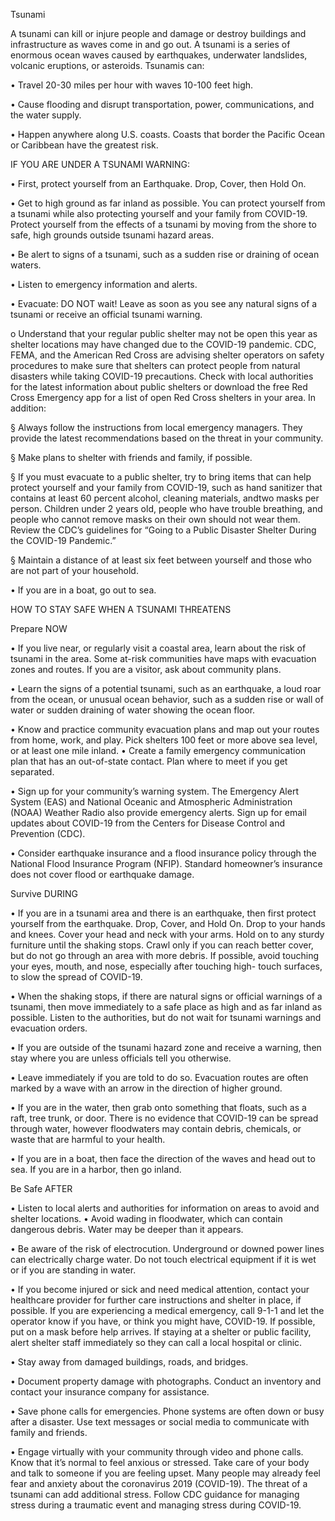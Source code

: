 
Tsunami



A tsunami can kill or injure people and damage or destroy buildings and infrastructure as waves come in and go out. A tsunami is a series of enormous ocean waves caused by earthquakes, underwater landslides, volcanic eruptions, or asteroids. Tsunamis can:



• Travel 20-30 miles per hour with waves 10-100 feet high.


• Cause flooding and disrupt transportation, power, communications, and the water supply.


• Happen anywhere along U.S. coasts. Coasts that border the Pacific Ocean or Caribbean have the greatest risk.


IF YOU ARE UNDER A TSUNAMI WARNING:



• First, protect yourself from an Earthquake. Drop, Cover, then Hold On.


• Get to high ground as far inland as possible. You can protect yourself from a tsunami while also protecting yourself and your family from COVID-19. Protect yourself from the effects of a tsunami by moving from the shore to safe, high grounds outside tsunami hazard areas.


• Be alert to signs of a tsunami, such as a sudden rise or draining of ocean waters.


• Listen to emergency information and alerts.


• Evacuate: DO NOT wait! Leave as soon as you see any natural signs of a tsunami or receive an official tsunami
warning.


o Understand that your regular public shelter may not be open this year as shelter locations may have changed due to the COVID-19 pandemic. CDC, FEMA, and the American Red Cross are advising shelter operators on safety procedures to make sure that shelters can protect people from natural disasters while taking COVID-19 precautions. Check with local authorities for the latest information about public shelters or download the free Red Cross Emergency app for a list of open Red Cross shelters in your area. In addition:


  
§ Always follow the instructions from local emergency managers. They provide the latest recommendations based on the threat in your community.


§ Make plans to shelter with friends and family, if possible.


§ If you must evacuate to a public shelter, try to bring items that can help protect yourself and your family from COVID-19, such as hand sanitizer that contains at least 60 percent alcohol, cleaning materials, andtwo masks per person. Children under 2 years old, people who have trouble breathing, and people who cannot remove masks on their own should not wear them. Review the CDC’s guidelines for “Going to a Public Disaster Shelter During the COVID-19 Pandemic.”


§ Maintain a distance of at least six feet between yourself and those who are not part of your household.
  
  
• If you are in a boat, go out to sea.


HOW TO STAY SAFE WHEN A TSUNAMI THREATENS



Prepare NOW



• If you live near, or regularly visit a coastal area, learn about the risk of tsunami in the area. Some at-risk communities have maps with evacuation zones and routes. If you are a visitor, ask about community plans.


• Learn the signs of a potential tsunami, such as an earthquake, a loud roar from the ocean, or unusual ocean behavior, such as a sudden rise or wall of water or sudden draining of water showing the ocean floor.


• Know and practice community evacuation plans and map out your routes from home, work, and play. Pick shelters 100 feet or more above sea level, or at least one mile inland.
• Create a family emergency communication plan that has an out-of-state contact. Plan where to meet if you get separated.


• Sign up for your community’s warning system. The Emergency Alert System (EAS) and National Oceanic and Atmospheric Administration (NOAA) Weather Radio also provide emergency alerts. Sign up for email updates about COVID-19 from the Centers for Disease Control and Prevention (CDC).


• Consider earthquake insurance and a flood insurance policy through the National Flood Insurance Program (NFIP). Standard homeowner’s insurance does not cover flood or earthquake damage.

  
Survive DURING



• If you are in a tsunami area and there is an earthquake, then first protect yourself from the earthquake. Drop, Cover, and Hold On. Drop to your hands and knees. Cover your head and neck with your arms. Hold on to any sturdy furniture until the shaking stops. Crawl only if you can reach better cover, but do not go through an area with more debris. If possible, avoid touching your eyes, mouth, and nose, especially after touching high- touch surfaces, to slow the spread of COVID-19.


• When the shaking stops, if there are natural signs or official warnings of a tsunami, then move immediately to a safe place as high and as far inland as possible. Listen to the authorities, but do not wait for tsunami warnings and evacuation orders.


• If you are outside of the tsunami hazard zone and receive a warning, then stay where you are unless officials tell you otherwise.


• Leave immediately if you are told to do so. Evacuation routes are often marked by a wave with an arrow in the direction of higher ground.


• If you are in the water, then grab onto something that floats, such as a raft, tree trunk, or door. There is no evidence that COVID-19 can be spread through water, however floodwaters may contain debris, chemicals, or waste that are harmful to your health.


• If you are in a boat, then face the direction of the waves and head out to sea. If you are in a harbor, then go inland.


Be Safe AFTER



• Listen to local alerts and authorities for information on areas to avoid and shelter locations.
• Avoid wading in floodwater, which can contain dangerous debris. Water may be deeper than it appears.


• Be aware of the risk of electrocution. Underground or downed power lines can electrically charge water. Do not touch electrical equipment if it is wet or if you are
standing in water.


• If you become injured or sick and need medical
attention, contact your healthcare provider for further care instructions and shelter in place, if possible. If you are experiencing a medical emergency, call 9-1-1 and let the operator know if you have, or think you might have, COVID-19. If possible, put on a mask before help arrives. If staying at a shelter or public facility, alert shelter staff immediately so they can call a local hospital or clinic.


• Stay away from damaged buildings, roads, and bridges.


• Document property damage with photographs. Conduct an inventory and contact your insurance company for assistance.


• Save phone calls for emergencies. Phone systems are often down or busy after a disaster. Use text messages or social media to communicate with family and friends.


• Engage virtually with your community through video and phone calls. Know that it’s normal to feel anxious or stressed. Take care of your body and talk to someone if you are feeling upset. Many people may already feel fear and anxiety about the coronavirus 2019 (COVID-19). The threat of a tsunami can add additional stress. Follow CDC guidance for managing stress during a traumatic event and managing stress during COVID-19.
